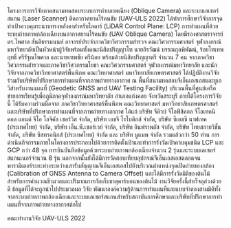 โครงการการวิจัยภาคสนามทดสอบระบบการถ่ายภาพเฉียง (Oblique Camera) และระบบเลเซอร์สแกน (Laser Scanner) ติดอากาศยานไร้คนขับ (UAV-ULS 2022) ได้ทำการศึกษาวิจัยการจุดทำเป้าควบคุมระนาบทรงหลังคาสำหรับไลดาร์ (LiDAR Control Plane: LCP) การทำแผนที่ด้วยระบบถ่ายภาพกล้องเฉียงบนอากาศยานไร้คนขับ (UAV Oblique Camera) โดยมีรองศาสตราจารย์ ดร.ไพศาล สันติธรรมนนท์ อาจารย์ประจำภาควิชาวิศวกรรมสำรวจ คณะวิศวกรรมศาสตร์ จุฬาลงกรณ์มหาวิทยาลัยเป็นหัวหน้าผู้วิจัยพร้อมทั้งคณะนิสิตปริญญาโท นายถิรวัฒน์ บรรณกุลพิพัฒน์, ร้อยโทเทพฤทธิ์ ศรีรัฐณไพศาล และนายเทพชัย ศรีน้อย พร้อมด้วยนิสิตปริญญาตรี จำนวน 7 คน จากภาควิชาวิศวกรรมสำรวจและภาควิชาวิศวกรรมโยธา คณะวิศวกรรมศาสตร์ จุฬาลงกรณ์มหาวิทยาลัย และนักวิจัยจากภาควิชาวิทยาศาสตร์พื้นพิภพ คณะวิทยาศาสตร์ มหาวิทยาลัยเกษตรศาสตร์ ได้ปฏิบัติงานวิจัยร่วมกับบริษัทที่ปรึกษาการทำแผนที่จากภาพถ่ายทางอากาศ ณ พื้นที่สนามทดสอบจีเอ็นเอสเอสและยูเอวีสำหรับงานแผนที่ (Geodetic GNSS and UAV Testing Facility) บริเวณพื้นที่ศูนย์เครือข่ายการเรียนรู้เพื่อภูมิภาคจุฬาลงกรณ์มหาวิทยาลัย อำเภอแก่งคอย จังหวัดสระบุรี ภายใต้โครงการวิจัยนี้ ได้รับความร่วมมือจาก ภาควิชาวิทยาศาสตร์พื้นพิภพ คณะวิทยาศาสตร์ มหาวิทยาลัยเกษตรศาสตร์และบริษัทที่ปรึกษาการทำแผนที่จากภาพถ่ายทางอากาศ ได้แก่ บริษัท จีคิวบ์ จีโอฟิสิคอล จีโอเทคนิคอล แอนด์ จีโอ โลจิคัล เซอร์วิส จำกัด, บริษัท เอชจี โรโบติกส์ จำกัด, บริษัท ซีเอชซี นาฟเทค (ประเทศไทย) จำกัด, บริษัท เอ็น.พี.เซอร์เวย์ จำกัด, บริษัท อินฟราพลัส จำกัด, บริษัท ไทยสกายวิชั่น จำกัด, บริษัท ซิสทรอนิกส์ (ประเทศไทย) จำกัด และ บริษัท นูแมพ จำกัด รวมแล้วกว่า 50 ท่าน 
การดำเนินกิจกรรมภายในโครงการประกอบไปด้วยการติดตั้งเป้าและทำการรังวัดเป้าควบคุมชนิด LCP และ GCP กว่า 48 จุด การบินบันทึกข้อมูลด้วยระบบถ่ายภาพกล้องเฉียงจำนวน 2 รุ่นและระบบเลเซอร์สแกนเนอร์จำนวน 8 รุ่น นอกจากนั้นยังได้มีการวัดสอบเทียบอุปกรณ์จีเอ็นเอสเอสตลอดจนพารามิเตอร์ระยะห่างระหว่างเสารับสัญญาณจีเอ็นเอสเอสไปยังบริเวณตำแหน่งจุดเปิดถ่ายของกล้อง (Calibration of GNSS Antenna to Camera Offset) และได้มีการรังวัดมิติของต้นไม้สำหรับการคำนวณชีวมวลและปริมาณการกักเก็บธาตุคาร์บอนของต้นไม้
งานวิจัยครั้งนี้สำเร็จลุล่วงด้วยดี ข้อมูลที่ได้จะถูกนำไปประมวลผล วิจัย พัฒนาองค์ความรู้ด้านการทำแผนที่และแบบจำลองสามมิติทั้งจากระบบถ่ายภาพกล้องเฉียงและระบบเลเซอร์สแกนสำหรับสถาบันการศึกษาและบริษัทที่ปรึกษาการทำแผนที่จากภาพถ่ายทางอากาศต่อไป

คณะทำงานวิจัย UAV-ULS 2022
